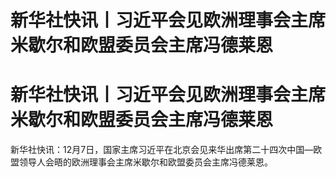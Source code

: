 # 新华社快讯丨习近平会见欧洲理事会主席米歇尔和欧盟委员会主席冯德莱恩

# 新华社快讯丨习近平会见欧洲理事会主席米歇尔和欧盟委员会主席冯德莱恩

新华社快讯：12月7日，国家主席习近平在北京会见来华出席第二十四次中国—欧盟领导人会晤的欧洲理事会主席米歇尔和欧盟委员会主席冯德莱恩。

